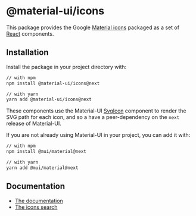 # @material-ui/icons

This package provides the Google [Material icons](https://fonts.google.com/icons) packaged as a set of [React](https://facebook.github.io/react/) components.

## Installation

Install the package in your project directory with:

```sh
// with npm
npm install @material-ui/icons@next

// with yarn
yarn add @material-ui/icons@next
```

These components use the Material-UI [SvgIcon](https://material-ui.com/api/svg-icon/) component to
render the SVG path for each icon, and so a have a peer-dependency on the `next` release of Material-UI.

If you are not already using Material-UI in your project, you can add it with:

```sh
// with npm
npm install @mui/material@next

// with yarn
yarn add @mui/material@next
```

## Documentation

<!-- #default-branch-switch -->

- [The documentation](https://next.material-ui.com/components/icons/#svg-material-icons)
- [The icons search](https://next.material-ui.com/components/material-icons/)
